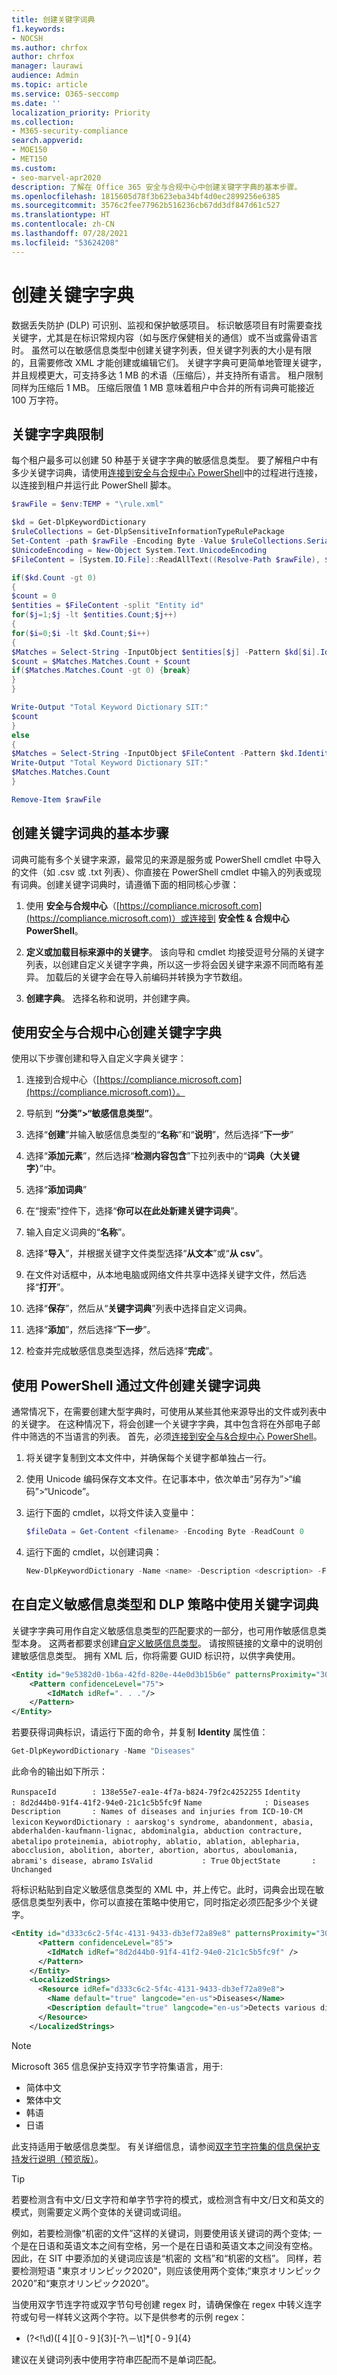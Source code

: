 ```yaml
---
title: 创建关键字词典
f1.keywords:
- NOCSH
ms.author: chrfox
author: chrfox
manager: laurawi
audience: Admin
ms.topic: article
ms.service: O365-seccomp
ms.date: ''
localization_priority: Priority
ms.collection:
- M365-security-compliance
search.appverid:
- MOE150
- MET150
ms.custom:
- seo-marvel-apr2020
description: 了解在 Office 365 安全与合规中心中创建关键字字典的基本步骤。
ms.openlocfilehash: 1815605d78f3b623eba34bf4d0ec2899256e6385
ms.sourcegitcommit: 3576c2fee77962b516236cb67dd3df847d61c527
ms.translationtype: HT
ms.contentlocale: zh-CN
ms.lasthandoff: 07/28/2021
ms.locfileid: "53624208"
---
```

# <a name="create-a-keyword-dictionary"></a>创建关键字字典

数据丢失防护 (DLP) 可识别、监视和保护敏感项目。 标识敏感项目有时需要查找关键字，尤其是在标识常规内容（如与医疗保健相关的通信）或不当或露骨语言时。 虽然可以在敏感信息类型中创建关键字列表，但关键字列表的大小是有限的，且需要修改 XML 才能创建或编辑它们。 关键字字典可更简单地管理关键字，并且规模更大，可支持多达 1 MB 的术语（压缩后），并支持所有语言。 租户限制同样为压缩后 1 MB。 压缩后限值 1 MB 意味着租户中合并的所有词典可能接近 100 万字符。

## <a name="keyword-dictionary-limits"></a>关键字字典限制

每个租户最多可以创建 50 种基于关键字字典的敏感信息类型。 要了解租户中有多少关键字词典，请使用[连接到安全与合规中心 PowerShell](/powershell/exchange/connect-to-scc-powershell)中的过程进行连接，以连接到租户并运行此 PowerShell 脚本。

```powershell
$rawFile = $env:TEMP + "\rule.xml"

$kd = Get-DlpKeywordDictionary
$ruleCollections = Get-DlpSensitiveInformationTypeRulePackage
Set-Content -path $rawFile -Encoding Byte -Value $ruleCollections.SerializedClassificationRuleCollection
$UnicodeEncoding = New-Object System.Text.UnicodeEncoding
$FileContent = [System.IO.File]::ReadAllText((Resolve-Path $rawFile), $unicodeEncoding)

if($kd.Count -gt 0)
{
$count = 0
$entities = $FileContent -split "Entity id"
for($j=1;$j -lt $entities.Count;$j++)
{
for($i=0;$i -lt $kd.Count;$i++)
{
$Matches = Select-String -InputObject $entities[$j] -Pattern $kd[$i].Identity -AllMatches
$count = $Matches.Matches.Count + $count
if($Matches.Matches.Count -gt 0) {break}
}
}

Write-Output "Total Keyword Dictionary SIT:"
$count
}
else
{
$Matches = Select-String -InputObject $FileContent -Pattern $kd.Identity -AllMatches
Write-Output "Total Keyword Dictionary SIT:"
$Matches.Matches.Count
}

Remove-Item $rawFile
```

## <a name="basic-steps-to-creating-a-keyword-dictionary"></a>创建关键字词典的基本步骤

词典可能有多个关键字来源，最常见的来源是服务或 PowerShell cmdlet 中导入的文件（如 .csv 或 .txt 列表）、你直接在 PowerShell cmdlet 中输入的列表或现有词典。创建关键字词典时，请遵循下面的相同核心步骤：
  
1. 使用 **安全与合规中心**（[https://compliance.microsoft.com](https://compliance.microsoft.com)）或连接到 **安全性 &amp; 合规中心 PowerShell**。
    
2. **定义或加载目标来源中的关键字**。 该向导和 cmdlet 均接受逗号分隔的关键字列表，以创建自定义关键字字典，所以这一步将会因关键字来源不同而略有差异。 加载后的关键字会在导入前编码并转换为字节数组。
    
3. **创建字典**。 选择名称和说明，并创建字典。

## <a name="create-a-keyword-dictionary-using-the-security--compliance-center"></a>使用安全与合规中心创建关键字字典

使用以下步骤创建和导入自定义字典关键字：

1. 连接到合规中心（[https://compliance.microsoft.com](https://compliance.microsoft.com)）。

2. 导航到 **“分类”>“敏感信息类型”**。

3. 选择“**创建**”并输入敏感信息类型的“**名称**”和“**说明**”，然后选择“**下一步**”

4. 选择“**添加元素**”，然后选择“**检测内容包含**”下拉列表中的“**词典（大关键字）**”中。

5. 选择“**添加词典**”

6. 在“搜索”控件下，选择“**你可以在此处新建关键字词典**”。

7. 输入自定义词典的“**名称**”。

8. 选择“**导入**”，并根据关键字文件类型选择“**从文本**”或“**从 csv**”。

9. 在文件对话框中，从本地电脑或网络文件共享中选择关键字文件，然后选择“**打开**”。

10. 选择“**保存**”，然后从“**关键字词典**”列表中选择自定义词典。

11. 选择“**添加**”，然后选择“**下一步**”。

12. 检查并完成敏感信息类型选择，然后选择“**完成**”。
    
## <a name="create-a-keyword-dictionary-from-a-file-using-powershell"></a>使用 PowerShell 通过文件创建关键字词典

通常情况下，在需要创建大型字典时，可使用从某些其他来源导出的文件或列表中的关键字。 在这种情况下，将会创建一个关键字字典，其中包含将在外部电子邮件中筛选的不当语言的列表。 首先，必须[连接到安全与&amp;合规中心 PowerShell](/powershell/exchange/connect-to-scc-powershell)。
  
1. 将关键字复制到文本文件中，并确保每个关键字都单独占一行。
    
2. 使用 Unicode 编码保存文本文件。在记事本中，依次单击“另存为”\>“编码”\>“Unicode”。
    
3. 运行下面的 cmdlet，以将文件读入变量中：
    
    ```powershell
    $fileData = Get-Content <filename> -Encoding Byte -ReadCount 0
    ```

4. 运行下面的 cmdlet，以创建词典：
    
    ```powershell
    New-DlpKeywordDictionary -Name <name> -Description <description> -FileData $fileData
    ```
  
## <a name="using-keyword-dictionaries-in-custom-sensitive-information-types-and-dlp-policies"></a>在自定义敏感信息类型和 DLP 策略中使用关键字词典

关键字字典可用作自定义敏感信息类型的匹配要求的一部分，也可用作敏感信息类型本身。 这两者都要求创建[自定义敏感信息类型](create-a-custom-sensitive-information-type-in-scc-powershell.md)。 请按照链接的文章中的说明创建敏感信息类型。 拥有 XML 后，你将需要 GUID 标识符，以供字典使用。
  
```xml
<Entity id="9e5382d0-1b6a-42fd-820e-44e0d3b15b6e" patternsProximity="300" recommendedConfidence="75">
    <Pattern confidenceLevel="75">
        <IdMatch idRef=". . ."/>
    </Pattern>
</Entity>
```

若要获得词典标识，请运行下面的命令，并复制 **Identity** 属性值： 
  
```powershell
Get-DlpKeywordDictionary -Name "Diseases"
```

此命令的输出如下所示：
  
`RunspaceId        : 138e55e7-ea1e-4f7a-b824-79f2c4252255`
`Identity          : 8d2d44b0-91f4-41f2-94e0-21c1c5b5fc9f`
`Name              : Diseases`
`Description       : Names of diseases and injuries from ICD-10-CM lexicon`
`KeywordDictionary : aarskog's syndrome, abandonment, abasia, abderhalden-kaufmann-lignac, abdominalgia, abduction contracture, abetalipo` `proteinemia, abiotrophy, ablatio, ablation, ablepharia, abocclusion, abolition, aborter, abortion, abortus, aboulomania,`
                    `abrami's disease, abramo`
`IsValid           : True`
`ObjectState       : Unchanged`


将标识粘贴到自定义敏感信息类型的 XML 中，并上传它。此时，词典会出现在敏感信息类型列表中，你可以直接在策略中使用它，同时指定必须匹配多少个关键字。
  
```xml
<Entity id="d333c6c2-5f4c-4131-9433-db3ef72a89e8" patternsProximity="300" recommendedConfidence="85">
      <Pattern confidenceLevel="85">
        <IdMatch idRef="8d2d44b0-91f4-41f2-94e0-21c1c5b5fc9f" />
      </Pattern>
    </Entity>
    <LocalizedStrings>
      <Resource idRef="d333c6c2-5f4c-4131-9433-db3ef72a89e8">
        <Name default="true" langcode="en-us">Diseases</Name>
        <Description default="true" langcode="en-us">Detects various diseases</Description>
      </Resource>
    </LocalizedStrings>
```

> [!NOTE]
> Microsoft 365 信息保护支持双字节字符集语言，用于:
> - 简体中文
> - 繁体中文
> - 韩语
> - 日语
>
>此支持适用于敏感信息类型。 有关详细信息，请参阅[双字节字符集的信息保护支持发行说明（预览版）](mip-dbcs-relnotes.md)。

> [!TIP]
> 若要检测含有中文/日文字符和单字节字符的模式，或检测含有中文/日文和英文的模式，则需要定义两个变体的关键词或词组。 
>
> 例如，若要检测像“机密的文件”这样的关键词，则要使用该关键词的两个变体; 一个是在日语和英语文本之间有空格，另一个是在日语和英语文本之间没有空格。 因此，在 SIT 中要添加的关键词应该是“机密的 文档”和“机密的文档”。 同样，若要检测短语 "東京オリンピック2020"，则应该使用两个变体;“東京オリンピック 2020”和“東京オリンピック2020”。
>
> 当使用双字节连字符或双字节句号创建 regex 时，请确保像在 regex 中转义连字符或句号一样转义这两个字符。以下是供参考的示例 regex：
>
>    - (?<!\d)([４][０-９]{3}[\-?\－\t]*[０-９]{4}
>
> 建议在关键词列表中使用字符串匹配而不是单词匹配。
